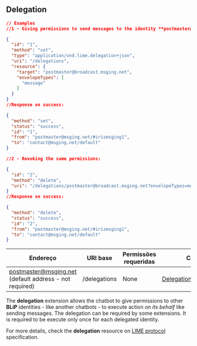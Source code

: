## Delegation

```json
// Examples
//1 - Giving permissions to send messages to the identity **postmaster@broadcast.msging.net**:

{  
  "id": "1",
  "method": "set",
  "type": "application/vnd.lime.delegation+json",
  "uri": "/delegations",
  "resource": {  
    "target": "postmaster@broadcast.msging.net",
    "envelopeTypes": [  
      "message"
    ]
  }
}
//Response on success:

{
  "method": "set",
  "status": "success",
  "id": "1",
  "from": "postmaster@msging.net/#irismsging1",
  "to": "contact@msging.net/default"
}

//2 - Revoking the same permissions:

{  
  "id": "2",
  "method": "delete",
  "uri": "/delegations/postmaster@broadcast.msging.net?envelopeTypes=message"
}
//Response on success:

{
  "method": "delete",
  "status": "success",
  "id": "2",
  "from": "postmaster@msging.net/#irismsging1",
  "to": "contact@msging.net/default"
}
```


| Endereço              | URI base     | Permissões requeridas   | C#                 |
|-----------------------|--------------|-------------------------|--------------------|
| postmaster@msging.net (default address - not required) | /delegations | None | [DelegationExtension](https://github.com/takenet/blip-sdk-csharp/tree/master/src/Take.Blip.Client/Extensions/Delegation/DelegationExtension.cs) |


The **delegation** extension allows the chatbot to give permissions to other **BLiP** identities - like another chatbots - to execute action *on its behalf* like sending messages. The delegation can be required by some extensions. It is required to be execute only once for each delegated identity.

For more details, check the **delegation** resource on [LIME protocol](http://limeprotocol.org/resources.html#delegation) specification.
